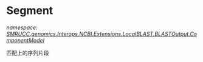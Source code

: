 ﻿# Segment
_namespace: [SMRUCC.genomics.Interops.NCBI.Extensions.LocalBLAST.BLASTOutput.ComponentModel](./index.md)_

匹配上的序列片段




